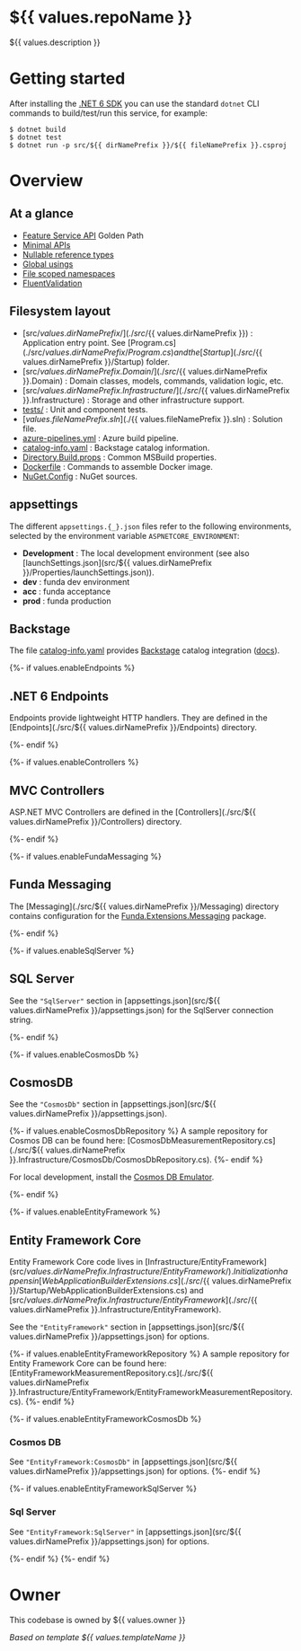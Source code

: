 # ${{ values.repoName }}

${{ values.description }}

# Getting started

After installing the [.NET 6 SDK](https://dotnet.microsoft.com/en-us/download/dotnet/6.0) you can use the standard `dotnet` CLI commands to build/test/run this service, for example:

```shell
$ dotnet build
$ dotnet test
$ dotnet run -p src/${{ dirNamePrefix }}/${{ fileNamePrefix }}.csproj
```

# Overview

## At a glance

- [Feature Service API](https://backstage.funda.io/docs/default/Component/golden-paths-feature-api) Golden Path
- [Minimal APIs](https://docs.microsoft.com/en-us/aspnet/core/fundamentals/minimal-apis?view=aspnetcore-6.0)
- [Nullable reference types](https://docs.microsoft.com/en-us/dotnet/csharp/nullable-references)
- [Global usings](https://docs.microsoft.com/en-us/dotnet/csharp/language-reference/keywords/using-directive#global-modifier)
- [File scoped namespaces](https://docs.microsoft.com/en-us/dotnet/csharp/language-reference/keywords/namespace)
- [FluentValidation](https://docs.fluentvalidation.net/en/latest/)

## Filesystem layout

- [src/${{ values.dirNamePrefix }}/](./src/${{ values.dirNamePrefix }})
: Application entry point. See [Program.cs](./src/${{ values.dirNamePrefix }}/Program.cs) and the [Startup](./src/${{ values.dirNamePrefix }}/Startup) folder.
- [src/${{ values.dirNamePrefix }}.Domain/](./src/${{ values.dirNamePrefix }}.Domain)
: Domain classes, models, commands, validation logic, etc.
- [src/${{ values.dirNamePrefix }}.Infrastructure/](./src/${{ values.dirNamePrefix }}.Infrastructure)
: Storage and other infrastructure support.
- [tests/](./tests)
: Unit and component tests.
- [${{ values.fileNamePrefix }}.sln](./${{ values.fileNamePrefix }}.sln)
: Solution file.
- [azure-pipelines.yml](./azure-pipelines.yml)
: Azure build pipeline.
- [catalog-info.yaml](./catalog-info.yaml)
: Backstage catalog information.
- [Directory.Build.props](./Directory.Build.props)
: Common MSBuild properties.
- [Dockerfile](./src/Dockerfile)
: Commands to assemble Docker image.
- [NuGet.Config](./NuGet.config)
: NuGet sources.

## appsettings

The different `appsettings.{_}.json` files refer to the following environments, selected by the environment variable `ASPNETCORE_ENVIRONMENT`:

- **Development**
: The local development environment (see also [launchSettings.json](src/${{ values.dirNamePrefix }}/Properties/launchSettings.json)).
- **dev**
: funda dev environment
- **acc**
: funda acceptance
- **prod**
: funda production

## Backstage

The file [catalog-info.yaml](./catalog-info.yaml)  provides [Backstage](https://backstage.io/) catalog integration ([docs](https://backstage.io/docs/features/software-catalog/descriptor-format#kind-component)).

{%- if values.enableEndpoints %}
## .NET 6 Endpoints

Endpoints provide lightweight HTTP handlers. They are defined in the [Endpoints](./src/${{ values.dirNamePrefix }}/Endpoints) directory. 

{%- endif %}

{%- if values.enableControllers %}
## MVC Controllers

ASP.NET MVC Controllers are defined in the [Controllers](./src/${{ values.dirNamePrefix }}/Controllers) directory.

{%- endif %}

{%- if values.enableFundaMessaging %}
## Funda Messaging

The [Messaging](./src/${{ values.dirNamePrefix }}/Messaging) directory contains configuration for the [Funda.Extensions.Messaging](https://git.funda.nl/projects/PACKAGES/repos/funda.extensions.messaging) package.

{%- endif %}

{%- if values.enableSqlServer %}
## SQL Server

See the `"SqlServer"` section in [appsettings.json](src/${{ values.dirNamePrefix }}/appsettings.json) for the SqlServer connection string.

{%- endif %}

{%- if values.enableCosmosDb %}

## CosmosDB

See the `"CosmosDb"` section in [appsettings.json](src/${{ values.dirNamePrefix }}/appsettings.json).

{%- if values.enableCosmosDbRepository %}
A sample repository for Cosmos DB can be found here: [CosmosDbMeasurementRepository.cs](./src/${{ values.dirNamePrefix }}.Infrastructure/CosmosDb/CosmosDbRepository.cs).
{%- endif %}

For local development, install the [Cosmos DB Emulator](https://docs.microsoft.com/en-us/azure/cosmos-db/local-emulator).

{%- endif %}

{%- if values.enableEntityFramework %}
## Entity Framework Core

Entity Framework Core code lives in [Infrastructure/EntityFramework](src/${{ values.dirNamePrefix }}.Infrastructure/EntityFramework/). Initialization happens in [WebApplicationBuilderExtensions.cs](./src/${{ values.dirNamePrefix }}/Startup/WebApplicationBuilderExtensions.cs) and [src/${{ values.dirNamePrefix }}.Infrastructure/EntityFramework](./src/${{ values.dirNamePrefix }}.Infrastructure/EntityFramework).

See the `"EntityFramework"` section in [appsettings.json](src/${{ values.dirNamePrefix }}/appsettings.json) for options.

{%- if values.enableEntityFrameworkRepository %}
A sample repository for Entity Framework Core can be found here: [EntityFrameworkMeasurementRepository.cs](./src/${{ values.dirNamePrefix }}.Infrastructure/EntityFramework/EntityFrameworkMeasurementRepository.cs).
{%- endif %}

{%- if values.enableEntityFrameworkCosmosDb %}
### Cosmos DB

See `"EntityFramework:CosmosDb"` in [appsettings.json](src/${{ values.dirNamePrefix }}/appsettings.json) for options.
{%- endif %}

{%- if values.enableEntityFrameworkSqlServer %}
### Sql Server

See `"EntityFramework:SqlServer"` in [appsettings.json](src/${{ values.dirNamePrefix }}/appsettings.json) for options.

{%- endif %}
{%- endif %}

# Owner

This codebase is owned by ${{ values.owner }}

*Based on template ${{ values.templateName }}*

